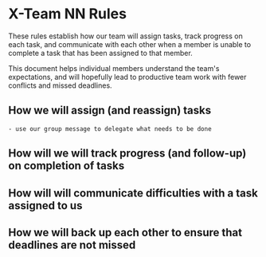 # X-Team NN Rules

These rules establish how our team will assign tasks,
track progress on each task, and communicate with each other 
when a member is unable to complete a task that has been assigned to that member.

This document helps individual members understand the team's expectations,
and will hopefully lead to productive team work with fewer conflicts
and missed deadlines.

## How we will assign (and reassign) tasks
    - use our group message to delegate what needs to be done


## How will we will track progress (and follow-up) on completion of tasks



## How will will communicate difficulties with a task assigned to us



## How we will back up each other to ensure that deadlines are not missed





